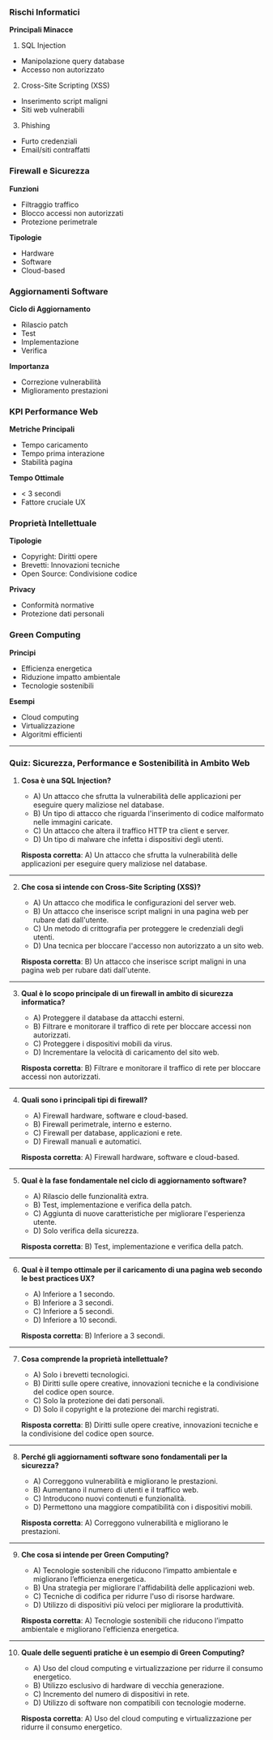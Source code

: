 ### Rischi Informatici

**Principali Minacce**

1. SQL Injection

- Manipolazione query database
- Accesso non autorizzato

2. Cross-Site Scripting (XSS)

- Inserimento script maligni
- Siti web vulnerabili

3. Phishing

- Furto credenziali
- Email/siti contraffatti

### Firewall e Sicurezza

**Funzioni**

- Filtraggio traffico
- Blocco accessi non autorizzati
- Protezione perimetrale

**Tipologie**

- Hardware
- Software
- Cloud-based

### Aggiornamenti Software

**Ciclo di Aggiornamento**

- Rilascio patch
- Test
- Implementazione
- Verifica

**Importanza**

- Correzione vulnerabilità
- Miglioramento prestazioni

### KPI Performance Web

**Metriche Principali**

- Tempo caricamento
- Tempo prima interazione
- Stabilità pagina

**Tempo Ottimale**

- < 3 secondi
- Fattore cruciale UX

### Proprietà Intellettuale

**Tipologie**

- Copyright: Diritti opere
- Brevetti: Innovazioni tecniche
- Open Source: Condivisione codice

**Privacy**

- Conformità normative
- Protezione dati personali

### Green Computing

**Principi**

- Efficienza energetica
- Riduzione impatto ambientale
- Tecnologie sostenibili

**Esempi**

- Cloud computing
- Virtualizzazione
- Algoritmi efficienti

---

### **Quiz: Sicurezza, Performance e Sostenibilità in Ambito Web**

1. **Cosa è una SQL Injection?**
   - A) Un attacco che sfrutta la vulnerabilità delle applicazioni per eseguire query maliziose nel database.
   - B) Un tipo di attacco che riguarda l'inserimento di codice malformato nelle immagini caricate.
   - C) Un attacco che altera il traffico HTTP tra client e server.
   - D) Un tipo di malware che infetta i dispositivi degli utenti.

   **Risposta corretta**: A) Un attacco che sfrutta la vulnerabilità delle applicazioni per eseguire query maliziose nel database.

---

2. **Che cosa si intende con Cross-Site Scripting (XSS)?**
   - A) Un attacco che modifica le configurazioni del server web.
   - B) Un attacco che inserisce script maligni in una pagina web per rubare dati dall'utente.
   - C) Un metodo di crittografia per proteggere le credenziali degli utenti.
   - D) Una tecnica per bloccare l'accesso non autorizzato a un sito web.

   **Risposta corretta**: B) Un attacco che inserisce script maligni in una pagina web per rubare dati dall'utente.

---

3. **Qual è lo scopo principale di un firewall in ambito di sicurezza informatica?**
   - A) Proteggere il database da attacchi esterni.
   - B) Filtrare e monitorare il traffico di rete per bloccare accessi non autorizzati.
   - C) Proteggere i dispositivi mobili da virus.
   - D) Incrementare la velocità di caricamento del sito web.

   **Risposta corretta**: B) Filtrare e monitorare il traffico di rete per bloccare accessi non autorizzati.

---

4. **Quali sono i principali tipi di firewall?**
   - A) Firewall hardware, software e cloud-based.
   - B) Firewall perimetrale, interno e esterno.
   - C) Firewall per database, applicazioni e rete.
   - D) Firewall manuali e automatici.

   **Risposta corretta**: A) Firewall hardware, software e cloud-based.

---

5. **Qual è la fase fondamentale nel ciclo di aggiornamento software?**
   - A) Rilascio delle funzionalità extra.
   - B) Test, implementazione e verifica della patch.
   - C) Aggiunta di nuove caratteristiche per migliorare l'esperienza utente.
   - D) Solo verifica della sicurezza.

   **Risposta corretta**: B) Test, implementazione e verifica della patch.

---

6. **Qual è il tempo ottimale per il caricamento di una pagina web secondo le best practices UX?**
   - A) Inferiore a 1 secondo.
   - B) Inferiore a 3 secondi.
   - C) Inferiore a 5 secondi.
   - D) Inferiore a 10 secondi.

   **Risposta corretta**: B) Inferiore a 3 secondi.

---

7. **Cosa comprende la proprietà intellettuale?**
   - A) Solo i brevetti tecnologici.
   - B) Diritti sulle opere creative, innovazioni tecniche e la condivisione del codice open source.
   - C) Solo la protezione dei dati personali.
   - D) Solo il copyright e la protezione dei marchi registrati.

   **Risposta corretta**: B) Diritti sulle opere creative, innovazioni tecniche e la condivisione del codice open source.

---

8. **Perché gli aggiornamenti software sono fondamentali per la sicurezza?**
   - A) Correggono vulnerabilità e migliorano le prestazioni.
   - B) Aumentano il numero di utenti e il traffico web.
   - C) Introducono nuovi contenuti e funzionalità.
   - D) Permettono una maggiore compatibilità con i dispositivi mobili.

   **Risposta corretta**: A) Correggono vulnerabilità e migliorano le prestazioni.

---

9. **Che cosa si intende per Green Computing?**
   - A) Tecnologie sostenibili che riducono l’impatto ambientale e migliorano l’efficienza energetica.
   - B) Una strategia per migliorare l'affidabilità delle applicazioni web.
   - C) Tecniche di codifica per ridurre l'uso di risorse hardware.
   - D) Utilizzo di dispositivi più veloci per migliorare la produttività.

   **Risposta corretta**: A) Tecnologie sostenibili che riducono l’impatto ambientale e migliorano l’efficienza energetica.

---

10. **Quale delle seguenti pratiche è un esempio di Green Computing?**
    - A) Uso del cloud computing e virtualizzazione per ridurre il consumo energetico.
    - B) Utilizzo esclusivo di hardware di vecchia generazione.
    - C) Incremento del numero di dispositivi in rete.
    - D) Utilizzo di software non compatibili con tecnologie moderne.

    **Risposta corretta**: A) Uso del cloud computing e virtualizzazione per ridurre il consumo energetico.

